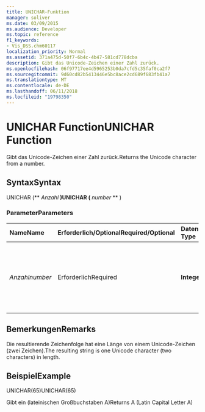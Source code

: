 ```yaml
---
title: UNICHAR-Funktion
manager: soliver
ms.date: 03/09/2015
ms.audience: Developer
ms.topic: reference
f1_keywords:
- Vis_DSS.chm60117
localization_priority: Normal
ms.assetid: 371a475d-50f7-6b4c-4b47-581cd778dcba
description: Gibt das Unicode-Zeichen einer Zahl zurück.
ms.openlocfilehash: 06f97717ee4d5965253b0da7cfd5c35faf0ca2f7
ms.sourcegitcommit: 9d60cd82b5413446e5bc8ace2cd689f683fb41a7
ms.translationtype: MT
ms.contentlocale: de-DE
ms.lasthandoff: 06/11/2018
ms.locfileid: "19798350"
---
```

# <a name="unichar-function"></a><span data-ttu-id="e473d-103">UNICHAR Function</span><span class="sxs-lookup"><span data-stu-id="e473d-103">UNICHAR Function</span></span>

<span data-ttu-id="e473d-104">Gibt das Unicode-Zeichen einer Zahl zurück.</span><span class="sxs-lookup"><span data-stu-id="e473d-104">Returns the Unicode character from a number.</span></span> 
  
## <a name="syntax"></a><span data-ttu-id="e473d-105">Syntax</span><span class="sxs-lookup"><span data-stu-id="e473d-105">Syntax</span></span>

<span data-ttu-id="e473d-106">UNICHAR (** *Anzahl* **)</span><span class="sxs-lookup"><span data-stu-id="e473d-106">UNICHAR (** *number* ** )</span></span> 
  
### <a name="parameters"></a><span data-ttu-id="e473d-107">Parameter</span><span class="sxs-lookup"><span data-stu-id="e473d-107">Parameters</span></span>

|<span data-ttu-id="e473d-108">**Name**</span><span class="sxs-lookup"><span data-stu-id="e473d-108">**Name**</span></span>|<span data-ttu-id="e473d-109">**Erforderlich/Optional**</span><span class="sxs-lookup"><span data-stu-id="e473d-109">**Required/Optional**</span></span>|<span data-ttu-id="e473d-110">**Datentyp**</span><span class="sxs-lookup"><span data-stu-id="e473d-110">**Data Type**</span></span>|<span data-ttu-id="e473d-111">**Beschreibung**</span><span class="sxs-lookup"><span data-stu-id="e473d-111">**Description**</span></span>|
|:-----|:-----|:-----|:-----|
| <span data-ttu-id="e473d-112">_Anzahl_</span><span class="sxs-lookup"><span data-stu-id="e473d-112">_number_</span></span> <br/> |<span data-ttu-id="e473d-113">Erforderlich</span><span class="sxs-lookup"><span data-stu-id="e473d-113">Required</span></span>  <br/> |<span data-ttu-id="e473d-114">**Integer**</span><span class="sxs-lookup"><span data-stu-id="e473d-114">**Integer**</span></span> <br/> |<span data-ttu-id="e473d-115">Eine ganze Zahl zwischen 1 und 65.535 (einschließlich); andernfalls gibt die Funktion einen Fehler zurück.</span><span class="sxs-lookup"><span data-stu-id="e473d-115">An integer between 1 and 65,535 (inclusive), or the function returns an error.</span></span>  <br/> |
   
## <a name="remarks"></a><span data-ttu-id="e473d-116">Bemerkungen</span><span class="sxs-lookup"><span data-stu-id="e473d-116">Remarks</span></span>

<span data-ttu-id="e473d-117">Die resultierende Zeichenfolge hat eine Länge von einem Unicode-Zeichen (zwei Zeichen).</span><span class="sxs-lookup"><span data-stu-id="e473d-117">The resulting string is one Unicode character (two characters) in length.</span></span> 
  
## <a name="example"></a><span data-ttu-id="e473d-118">Beispiel</span><span class="sxs-lookup"><span data-stu-id="e473d-118">Example</span></span>

<span data-ttu-id="e473d-119">UNICHAR(65)</span><span class="sxs-lookup"><span data-stu-id="e473d-119">UNICHAR(65)</span></span> 
  
<span data-ttu-id="e473d-120">Gibt ein (lateinischen Großbuchstaben A)</span><span class="sxs-lookup"><span data-stu-id="e473d-120">Returns A (Latin Capital Letter A)</span></span> 
  


